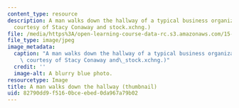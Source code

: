 ```yaml
---
content_type: resource
description: A man walks down the hallway of a typical business organization. (Image
  courtesy of Stacy Conaway and stock.xchng.)
file: /media/https%3A/open-learning-course-data-rc.s3.amazonaws.com/15-342j-organizations-and-environments-fall-2004/82790dd9f5160bceebed0da967a79b02_15-342jf04-th.jpg
file_type: image/jpeg
image_metadata:
  caption: "A man walks down the hallway of a typical business organization. (Image\
    \ courtesy of Stacy Conaway and\_stock.xchng.)"
  credit: ''
  image-alt: A blurry blue photo.
resourcetype: Image
title: A man walks down the hallway (thumbnail)
uid: 82790dd9-f516-0bce-ebed-0da967a79b02
---
```

